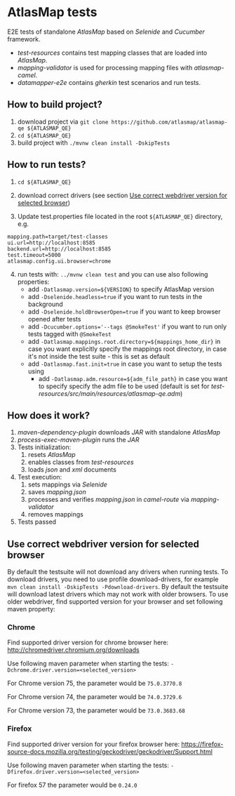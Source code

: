 # AtlasMap tests

E2E tests of standalone _AtlasMap_ based on _Selenide_ and _Cucumber_ framework.

* _test-resources_ contains test mapping classes that are loaded into _AtlasMap_.
* _mapping-validator_ is used for processing mapping files with _atlasmap-camel_.
* _datamapper-e2e_ contains _gherkin_ test scenarios and run tests.

## How to build project?
1. download project via `git clone https://github.com/atlasmap/atlasmap-qe ${ATLASMAP_QE}`
2. `cd ${ATLASMAP_QE}`
3. build project with `./mvnw clean install -DskipTests`

## How to run tests?

1. `cd ${ATLASMAP_QE}`

2. download correct drivers (see section [Use correct webdriver version for selected browser](https://github.com/atlasmap/atlasmap-qe#use-correct-webdriver-version-for-selected-browser))

3. Update test.properties file located in the root `${ATLASMAP_QE}` directory, e.g.
```
mapping.path=target/test-classes
ui.url=http://localhost:8585
backend.url=http://localhost:8585
test.timeout=5000
atlasmap.config.ui.browser=chrome
```
4. run tests with: `../mvnw clean test` and you can use also following properties:
    * add `-Datlasmap.version=${VERSION}` to specify AtlasMap version
    * add `-Dselenide.headless=true` if you want to run tests in the background
    * add `-Dselenide.holdBrowserOpen=true` if you want to keep browser opened after tests
    * add `-Dcucumber.options='--tags @SmokeTest'` if you want to run only tests tagged with `@SmokeTest`
    * add `-Datlasmap.mappings.root.directory=${mappings_home_dir}` in case you want explicitly specify the mappings root directory, in case it's not inside the test suite - this is set as default
    * add `-Datlasmap.fast.init=true` in case you want to setup the tests using
       * add `-Datlasmap.adm.resource=${adm_file_path}` in case you want to specify specify the adm file to be used (default is set for _test-resources/src/main/resources/atlasmap-qe.adm_)

## How does it work?
1. _maven-dependency-plugin_ downloads _JAR_ with standalone _AtlasMap_
2. _process-exec-maven-plugin_ runs the _JAR_
3. Tests initialization:
    1. resets _AtlasMap_
    2. enables classes from _test-resources_
    3. loads _json_ and _xml_ documents
4. Test execution:
    1. sets mappings via _Selenide_
    2. saves _mapping.json_
    3. processes and verifies _mapping.json_ in _camel-route_ via _mapping-validator_
    4. removes mappings
5. Tests passed

## Use correct webdriver version for selected browser

By default the testsuite will not download any drivers when running tests. To download drivers, you need to use profile download-drivers, for example `mvn clean install -DskipTests -Pdownload-drivers`. By default the testsuite will download latest drivers which may not work with older browsers. To use older webdriver, find supported version for your browser and set following maven property:

### Chrome

Find supported driver version for chrome browser here: http://chromedriver.chromium.org/downloads

Use following maven parameter when starting the tests: `-Dchrome.driver.version=<selected_version>`

For Chrome version 75, the parameter would be `75.0.3770.8`

For Chrome version 74, the parameter would be `74.0.3729.6`

For Chrome version 73, the parameter would be `73.0.3683.68`

### Firefox

Find supported driver version for your firefox browser here: https://firefox-source-docs.mozilla.org/testing/geckodriver/geckodriver/Support.html

Use following maven parameter when starting the tests: ``-Dfirefox.driver.version=<selected_version>``

For firefox 57 the parameter would be `0.24.0`

